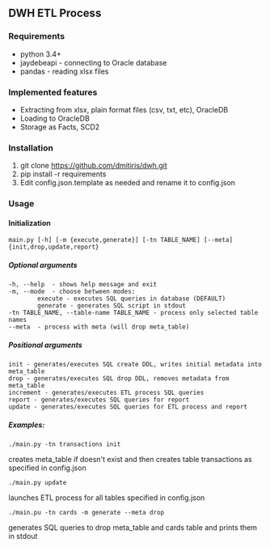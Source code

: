 ## DWH ETL Process
### Requirements
* python 3.4+
* jaydebeapi - connecting to Oracle database
* pandas - reading xlsx files

### Implemented features
* Extracting from xlsx, plain format files (csv, txt, etc), OracleDB
* Loading to OracleDB
* Storage as Facts, SCD2

### Installation
1) git clone https://github.com/dmitiris/dwh.git
2) pip install -r requirements
3) Edit config.json.template as needed and rename it to config.json

### Usage
#### Initialization
    main.py [-h] [-m {execute,generate}] [-tn TABLE_NAME] [--meta] {init,drop,update,report}

##### Optional arguments 
    -h, --help  - shows help message and exit
    -m, --mode  - choose between modes:
            execute - executes SQL queries in database (DEFAULT)
            generate - generates SQL script in stdout
    -tn TABLE_NAME, --table-name TABLE_NAME - process only selected table names
    --meta  - process with meta (will drop meta_table)

##### Positional arguments
    init - generates/executes SQL create DDL, writes initial metadata into meta_table
    drop - generates/executes SQL drop DDL, removes metadata from meta_table
    increment - generates/executes ETL process SQL queries
    report - generates/executes SQL queries for report
    update - generates/executes SQL queries for ETL process and report

##### Examples:
    ./main.py -tn transactions init
creates meta_table if doesn't exist and then creates table transactions as specified in config.json

    ./main.py update
launches ETL process for all tables specified in config.json

    ./main.pu -tn cards -m generate --meta drop
generates SQL queries to drop meta_table and cards table and prints them in stdout